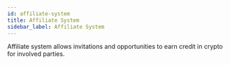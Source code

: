 ```yaml
---
id: affiliate-system
title: Affiliate System
sidebar_label: Affiliate System
---
```


Affiliate system allows invitations and opportunities to earn credit in crypto for involved parties.
